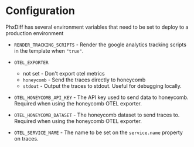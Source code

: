 # Configuration

PhxDiff has several environment variables that need to be set to deploy to a production environment

* `RENDER_TRACKING_SCRIPTS` - Render the google analytics tracking scripts in the template when `"true"`.
* `OTEL_EXPORTER`
  * not set - Don't export otel metrics
  * `honeycomb` - Send the traces directly to honeycomb
  * `stdout` - Output the traces to stdout. Useful for debugging locally.

* `OTEL_HONEYCOMB_API_KEY` - The API key used to send data to honeycomb. Required when using the honeycomb OTEL exporter.
* `OTEL_HONEYCOMB_DATASET` - The honeycomb dataset to send traces to. Required when using the honeycomb OTEL exporter.
* `OTEL_SERVICE_NAME` - The name to be set on the `service.name` property on traces.
